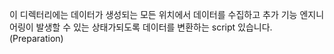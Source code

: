 
이 디렉터리에는 데이터가 생성되는 모든 위치에서 데이터를 수집하고 추가 기능 엔지니어링이 발생할 수 있는 상태가되도록 데이터를 변환하는 script 있습니다.(Preparation)
